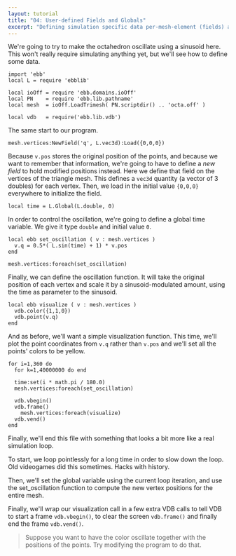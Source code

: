 ```yaml
---
layout: tutorial
title: "04: User-defined Fields and Globals"
excerpt: "Defining simulation specific data per-mesh-element (fields) and globally; Using these features we make our octahedron oscillate."
---
```



We're going to try to make the octahedron oscillate using a sinusoid here.  This won't really require simulating anything yet, but we'll see how to define some data.

```
import 'ebb'
local L = require 'ebblib'

local ioOff = require 'ebb.domains.ioOff'
local PN    = require 'ebb.lib.pathname'
local mesh  = ioOff.LoadTrimesh( PN.scriptdir() .. 'octa.off' )

local vdb   = require('ebb.lib.vdb')
```

The same start to our program.

```
mesh.vertices:NewField('q', L.vec3d):Load({0,0,0})
```

Because `v.pos` stores the original position of the points, and because we want to remember that information, we're going to have to define a _new field_ to hold modified positions instead.  Here we define that field on the vertices of the triangle mesh.  This defines a `vec3d` quantity (a vector of 3 doubles) for each vertex.  Then, we load in the initial value `{0,0,0}` everywhere to initialize the field.

```
local time = L.Global(L.double, 0)
```

In order to control the oscillation, we're going to define a global time variable.  We give it type `double` and initial value `0`.

```
local ebb set_oscillation ( v : mesh.vertices )
  v.q = 0.5*( L.sin(time) + 1) * v.pos
end

mesh.vertices:foreach(set_oscillation)
```

Finally, we can define the oscillation function.  It will take the original position of each vertex and scale it by a sinusoid-modulated amount, using the time as parameter to the sinusoid.

```
local ebb visualize ( v : mesh.vertices )
  vdb.color({1,1,0})
  vdb.point(v.q)
end
```

And as before, we'll want a simple visualization function.  This time, we'll plot the point coordinates from `v.q` rather than `v.pos` and we'll set all the points' colors to be yellow.

```
for i=1,360 do
  for k=1,40000000 do end

  time:set(i * math.pi / 180.0)
  mesh.vertices:foreach(set_oscillation)

  vdb.vbegin()
  vdb.frame()
    mesh.vertices:foreach(visualize)
  vdb.vend()
end
```

Finally, we'll end this file with something that looks a bit more like a real simulation loop.

To start, we loop pointlessly for a long time in order to slow down the loop.  Old videogames did this sometimes.  Hacks with history.

Then, we'll set the global variable using the current loop iteration, and use the set_oscillation function to compute the new vertex positions for the entire mesh.

Finally, we'll wrap our visualization call in a few extra VDB calls to tell VDB to start a frame `vdb.vbegin()`, to clear the screen `vdb.frame()` and finally end the frame `vdb.vend()`.

> Suppose you want to have the color oscillate together with the positions of the points.  Try modifying the program to do that.

